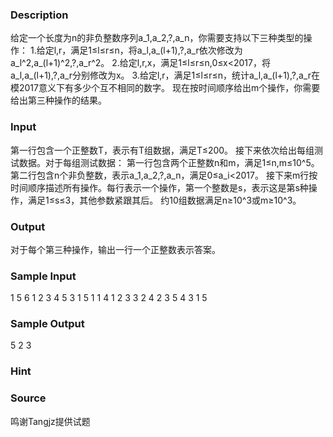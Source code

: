 
### Description
给定一个长度为n的非负整数序列a_1,a_2,?,a_n，你需要支持以下三种类型的操作：
1.给定l,r，满足1≤l≤r≤n，将a_l,a_(l+1),?,a_r依次修改为a_l^2,a_(l+1)^2,?,a_r^2。
2.给定l,r,x，满足1≤l≤r≤n,0≤x<2017，将a_l,a_(l+1),?,a_r分别修改为x。
3.给定l,r，满足1≤l≤r≤n，统计a_l,a_(l+1),?,a_r在模2017意义下有多少个互不相同的数字。
现在按时间顺序给出m个操作，你需要给出第三种操作的结果。



### Input
第一行包含一个正整数T，表示有T组数据，满足T≤200。
接下来依次给出每组测试数据。对于每组测试数据：
第一行包含两个正整数n和m，满足1≤n,m≤10^5。
第二行包含n个非负整数，表示a_1,a_2,?,a_n，满足0≤a_i<2017。
接下来m行按时间顺序描述所有操作。每行表示一个操作，第一个整数是s，表示这是第s种操作，满足1≤s≤3，其他参数紧跟其后。
约10组数据满足n≥10^3或m≥10^3。


### Output
对于每个第三种操作，输出一行一个正整数表示答案。


### Sample Input
1
5 6
1 2 3 4 5
3 1 5
1 1 4
1 2 3
3 2 4
2 3 5 4
3 1 5
### Sample Output
5
2
3
### Hint

### Source
鸣谢Tangjz提供试题
